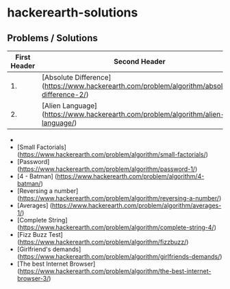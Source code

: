 # hackerearth-solutions

## Problems / Solutions

| First Header  | Second Header |
| ------------- | ------------- |
| 1.  | [Absolute Difference] (https://www.hackerearth.com/problem/algorithm/absolute-difference-2/)  |
| 2.  | [Alien Language] (https://www.hackerearth.com/problem/algorithm/alien-language/)  |

- 
- [Small Factorials] (https://www.hackerearth.com/problem/algorithm/small-factorials/)
- [Password] (https://www.hackerearth.com/problem/algorithm/password-1/)
- [4 - Batman] (https://www.hackerearth.com/problem/algorithm/4-batman/)
- [Reversing a number] (https://www.hackerearth.com/problem/algorithm/reversing-a-number/)
- [Averages] (https://www.hackerearth.com/problem/algorithm/averages-1/)
- [Complete String] (https://www.hackerearth.com/problem/algorithm/complete-string-4/)
- [Fizz Buzz Test] (https://www.hackerearth.com/problem/algorithm/fizzbuzz/)
- [Girlfriend's demands] (https://www.hackerearth.com/problem/algorithm/girlfriends-demands/)
- [The best Internet Browser] (https://www.hackerearth.com/problem/algorithm/the-best-internet-browser-3/)
